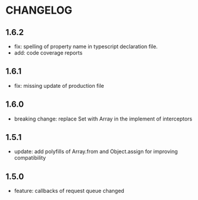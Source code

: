 # CHANGELOG

## 1.6.2

  - fix: spelling of property name in typescript declaration file.
  - add: code coverage reports

## 1.6.1

  - fix: missing update of production file

## 1.6.0

  - breaking change: replace Set with Array in the implement of interceptors

## 1.5.1

  - update: add polyfills of Array.from and Object.assign for improving compatibility

## 1.5.0

  - feature: callbacks of request queue changed